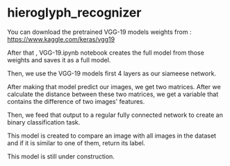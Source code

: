 # hieroglyph_recognizer

You can download the pretrained VGG-19 models weights from : https://www.kaggle.com/keras/vgg19

After that , VGG-19.ipynb notebook creates the full model from those weights and saves it as a full model.

Then, we use the VGG-19 models first 4 layers as our siameese network.

After making that model predict our images, we get two matrices. After we calculate the distance between these two matrices, we get a variable that contains the difference of two images' features.

Then, we feed that output to a regular fully connected network to create an binary classification task.


This model is created to compare an image with all images in the dataset and if it is similar to one of them, return its label.

This model is still under construction.
